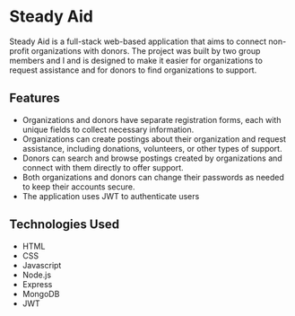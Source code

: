 # Steady Aid
Steady Aid is a full-stack web-based application that aims to connect non-profit organizations with donors. The project was built by two group members and I and is designed to make it easier for organizations to request assistance and for donors to find organizations to support.  

## Features
* Organizations and donors have separate registration forms, each with unique fields to collect necessary information.
* Organizations can create postings about their organization and request assistance, including donations, volunteers, or other types of support.
* Donors can search and browse postings created by organizations and connect with them directly to offer support.
* Both organizations and donors can change their passwords as needed to keep their accounts secure.
* The application uses JWT to authenticate users


## Technologies Used
* HTML
* CSS
* Javascript
* Node.js
* Express
* MongoDB
* JWT

